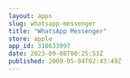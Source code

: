 ```yaml
---
layout: apps
slug: whatsapp-messenger
title: "WhatsApp Messenger"
store: apple
app_id: 310633997
date: 2023-09-08T00:25:53Z
published: 2009-05-04T02:43:49Z
---
```


